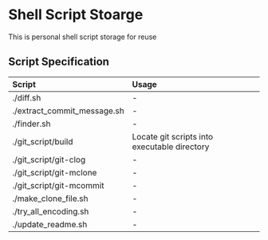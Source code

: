 # Shell Script Stoarge

This is personal shell script storage for reuse

## Script Specification

| Script | Usage |
|:-------|:------|
|./diff.sh|-|
|./extract_commit_message.sh|-|
|./finder.sh|-|
|./git_script/build|Locate git scripts into executable directory |
|./git_script/git-clog|-|
|./git_script/git-mclone|-|
|./git_script/git-mcommit|-|
|./make_clone_file.sh|-|
|./try_all_encoding.sh|-|
|./update_readme.sh|-|
